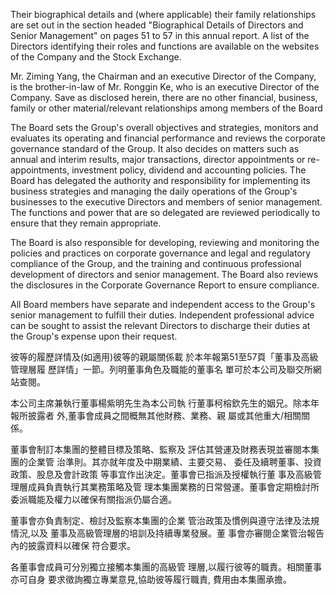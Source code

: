 Their biographical details and (where applicable) their family relationships are set out in the section headed "Biographical Details of Directors and Senior Management" on pages 51 to 57 in this annual report. A list of the Directors identifying their roles and functions are available on the websites of the Company and the Stock Exchange.

Mr. Ziming Yang, the Chairman and an executive Director of the Company, is the brother-in-law of Mr. Ronggin Ke, who is an executive Director of the Company. Save as disclosed herein, there are no other financial, business, family or other material/relevant relationships among members of the Board

The Board sets the Group's overall objectives and strategies, monitors and evaluates its operating and financial performance and reviews the corporate governance standard of the Group. It also decides on matters such as annual and interim results, major transactions, director appointments or re-appointments, investment policy, dividend and accounting policies. The Board has delegated the authority and responsibility for implementing its business strategies and managing the daily operations of the Group's businesses to the executive Directors and members of senior management. The functions and power that are so delegated are reviewed periodically to ensure that they remain appropriate.

The Board is also responsible for developing, reviewing and monitoring the policies and practices on corporate governance and legal and regulatory compliance of the Group, and the training and continuous professional development of directors and senior management. The Board also reviews the disclosures in the Corporate Governance Report to ensure compliance.

All Board members have separate and independent access to the Group's senior management to fulfill their duties. Independent professional advice can be sought to assist the relevant Directors to discharge their duties at the Group's expense upon their request.

彼等的履歷詳情及(如適用)彼等的親屬關係載 於本年報第51至57頁「董事及高級管理層履 歷詳情」一節。列明董事角色及職能的董事名 單可於本公司及聯交所網站查閱。

本公司主席兼執行董事楊紫明先生為本公司執 行董事柯榕欽先生的姻兄。除本年報所披露者 外,董事會成員之間概無其他財務、業務、親 屬或其他重大/相關關係。

董事會制訂本集團的整體目標及策略、監察及 評估其營運及財務表現並審閱本集團的企業管 治準則。其亦就年度及中期業績、主要交易、 委任及續聘董事、投資政策、股息及會計政策 等事宜作出決定。董事會已指派及授權執行董 事及高級管理層成員負責執行其業務策略及管 理本集團業務的日常營運。董事會定期檢討所 委派職能及權力以確保有關指派仍屬合適。

董事會亦負責制定、檢討及監察本集團的企業 管治政策及慣例與遵守法律及法規情況,以及 董事及高級管理層的培訓及持續專業發展。董 事會亦審閱企業管治報告內的披露資料以確保 符合要求。

各董事會成員可分別獨立接觸本集團的高級管 理層,以履行彼等的職責。相關董事亦可自身 要求徵詢獨立專業意見,協助彼等履行職責, 費用由本集團承擔。